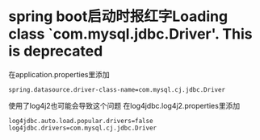 # spring boot启动时报红字Loading class `com.mysql.jdbc.Driver'. This is deprecated

在application.properties里添加

    spring.datasource.driver-class-name=com.mysql.cj.jdbc.Driver

使用了log4j2也可能会导致这个问题
在log4jdbc.log4j2.properties里添加

    log4jdbc.auto.load.popular.drivers=false
    log4jdbc.drivers=com.mysql.cj.jdbc.Driver
